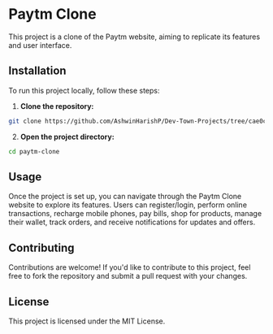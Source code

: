 # Paytm Clone

This project is a clone of the Paytm website, aiming to replicate its features and user interface.

## Installation

To run this project locally, follow these steps:

1. **Clone the repository:**

```bash
git clone https://github.com/AshwinHarishP/Dev-Town-Projects/tree/cae0cc75e97a2baee9a31698e34f9d52563c9482/Paytm_Clone
```

2. **Open the project directory:**

```bash
cd paytm-clone
```

## Usage
Once the project is set up, you can navigate through the Paytm Clone website to explore its features. Users can register/login, perform online transactions, recharge mobile phones, pay bills, shop for products, manage their wallet, track orders, and receive notifications for updates and offers.

## Contributing
Contributions are welcome! If you'd like to contribute to this project, feel free to fork the repository and submit a pull request with your changes.

## License
This project is licensed under the MIT License.
